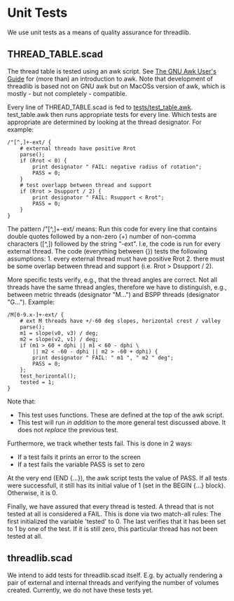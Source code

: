 # Unit Tests

We use unit tests as a means of quality assurance for threadlib.


## THREAD_TABLE.scad

The thread table is tested using an awk script. See [The GNU Awk User's Guide](https://www.gnu.org/software/gawk/manual/gawk.html) for (more than) an introduction to awk. Note that development of threadlib is based not on GNU awk but on MacOSs version of awk, which is mostly - but not completely - compatible.

Every line of THREAD_TABLE.scad is fed to [tests/test_table.awk](../tests/test_table.awk). test_table.awk then runs appropriate tests for every line. Which tests are appropriate are determined by looking at the thread designator. For example:

	/"[^,]+-ext/ {
		# external threads have positive Rrot 
		parse();
		if (Rrot < 0) {
			print designator " FAIL: negative radius of rotation";
			PASS = 0;
		}
		# test overlapp between thread and support
		if (Rrot > Dsupport / 2) {
			print designator " FAIL: Rsupport < Rrot";
			PASS = 0;
		}
	}

The pattern /"[^,]+-ext/ means: Run this code for every line that contains double quotes followed by a non-zero (+) number of non-comma characters ([^,]) followed by the string "-ext". I.e, the code is run for every external thread.  The code (everything between {}) tests the following assumptions: 1. every external thread must have positive Rrot 2. there must be some overlap between thread and support (i.e. Rrot > Dsupport / 2).

More specific tests verify, e.g., that the thread angles are correct. Not all threads have the same thread angles, therefore we have to distinguish, e.g., between metric threads (designator "M...") and BSPP threads (designator "G..."). Example:

	/M[0-9.x-]+-ext/ {
		# ext M threads have +/-60 deg slopes, horizontal crest / valley
		parse();
		m1 = slope(v0, v3) / deg;
		m2 = slope(v2, v1) / deg;
		if (m1 > 60 + dphi || m1 < 60 - dphi \
		    || m2 < -60 - dphi || m2 > -60 + dphi) {
			print designator " FAIL: " m1 ", " m2 " deg";
			PASS = 0;
		};
		test_horizontal();
		tested = 1;
	}

Note that:

- This test uses functions. These are defined at the top of the awk script.
- This test will run *in addition* to the more general test discussed above. It does not *replace* the previous test.

Furthermore, we track whether tests fail. This is done in 2 ways:

- If a test fails it prints an error to the screen
- If a test fails the variable PASS is set to zero

At the very end (END {...}), the awk script tests the value of PASS. If all tests were successfull, it still has its initial value of 1 (set in the BEGIN {...} block). Otherwise, it is 0.

Finally, we have assured that every thread is tested. A thread that is not tested at all is considered a FAIL. This is done via two match-all rules: The first initialized the variable 'tested' to 0. The last verifies that it has been set to 1 by one of the test. If it is still zero, this particular thread has not been tested at all.

## threadlib.scad

We intend to add tests for threadlib.scad itself. E.g. by actually rendering a pair of external and internal threads and verifying the number of volumes created. Currently, we do not have these tests yet.

